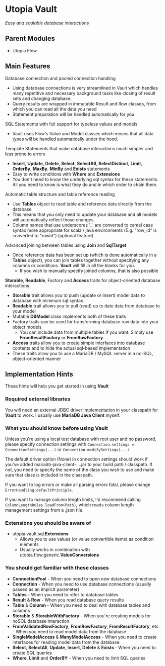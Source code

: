 # Utopia Vault
*Easy and scalable database interactions*

## Parent Modules
- Utopia Flow

## Main Features
Database connection and pooled connection handling
- Using database connections is very streamlined in Vault which handles many repetitive and necessary
background tasks like closing of result sets and changing database.
- Query results are wrapped in immutable Result and Row classes, from which you can read all the data you need
- Statement preparation will be handled automatically for you

SQL Statements with full support for typeless values and models
- Vault uses Flow's Value and Model classes which means that all data types will be handled automatically
under the hood.

Template Statements that make database interactions much simpler and less prone to errors
- **Insert**, **Update**, **Delete**, **Select**, **SelectAll**, **SelectDistinct**, 
  **Limit**, **OrderBy**, **MaxBy**, **MinBy** and **Exists** statements
- Easy to write conditions with **Where** and **Extensions**
- You don't need to know the underlying sql syntax for these statements. All you need to know is what they do and
in which order to chain them.

Automatic table structure and table reference reading
- Use **Tables** object to read table and reference data directly from the database
- This means that you only need to update your database and all models will automatically reflect those changes.
- Column names that use underscores '_' are converted to camel case syntax more appropriate for scala / java
environments (E.g. "row_id" is converted to "rowId") (optional feature)

Advanced joining between tables using **Join** and **SqlTarget**
- Once reference data has been set up (which is done automatically in a **Tables** object), you can join tables
together without specifying any columns or conditions. **Vault** will fill in all the blanks for you.
    - If you wish to manually specify joined columns, that is also possible

**Storable**, **Readable**, Factory and **Access** traits for object-oriented database interactions
- **Storable** trait allows you to push (update or insert) model data to database with minimum sql syntax
- **Readable** trait allows you to pull (read) up to date data from database to your model
- Mutable **DBModel** class implements both of these traits
- Factory traits can be used for transforming database row data into your object models
    - You can include data from multiple tables if you want. Simply use **FromResultFactory** or 
      **FromRowFactory**.
- **Access** traits allow you to create simple interfaces into database contents and to hide the actual sql-based
implementation
- These traits allow you to use a MariaDB / MySQL server in a no-SQL, object-oriented manner

## Implementation Hints
These hints will help you get started in using **Vault**

### Required external libraries
You will need an external JDBC driver implementation in your classpath for **Vault** to work. I usually use
**MariaDB Java Client** myself.

### What you should know before using Vault
Unless you're using a local test database with root user and no password, please specify connection settings
with `Connection.settings = ConnectionSettings(...)` or `Connection.modifySettings(...)`

The default driver option (None) in connection settings should work if you've added mariadb-java-client-....jar
to your build path / classpath. If not, you need to specify the name of the class you wish to use and make
sure that class is included in the classpath.

If you want to log errors or make all parsing errors fatal, please change `ErrorHandling.defaultPrinciple`.

If you want to manage column length limits, I'd recommend calling `ColumnLengthRules.loadFrom(Path)`, which reads 
column length management settings from a .json file.

### Extensions you should be aware of
- utopia.vault.sql.**Extensions**
    - Allows you to use values (or value convertible items) as condition elements
    - Usually works in combination with utopia.flow.generic.**ValueConversions**

### You should get familiar with these classes
- **ConnectionPool** - When you need to open new database connections
- **Connection** - When you need to use database connections (usually passed as an implicit parameter)
- **Tables** - When you need to refer to database tables
- **Result** & **Row** - When you read database query results
- **Table** & **Column** - When you need to deal with database tables and columns
- **Storable** & **StorableWithFactory** - When you're creating models for noSQL database interaction
- **FromValidatedRowFactory**, **FromRowFactory**, **FromResultFactory**, etc. -
  When you need to read model data from the database
- **SingleModelAccess** & **ManyModelAccess** - When you need to create interfaces for
  reading model data from the database
- **Select**, **SelectAll**, **Update**, **Insert**, **Delete** & **Exists** - When you need to create SQL queries
- **Where**, **Limit** and **OrderBY** - When you need to limit SQL queries
